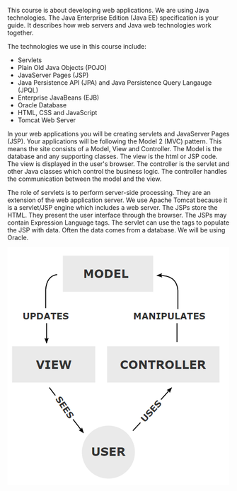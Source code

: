 <!--djw: done -->
This course is about developing web applications. We are using Java technologies. The Java Enterprise Edition (Java EE) specification is your guide. It describes how web servers and Java web technologies work together.

The technologies we use in this course include:
* Servlets
* Plain Old Java Objects (POJO)
* JavaServer Pages (JSP)
* Java Persistence API (JPA) and Java Persistence Query Langauge (JPQL)
* Enterprise JavaBeans (EJB)
* Oracle Database
* HTML, CSS and JavaScript
* Tomcat Web Server

In your web applications you will be creating servlets and JavaServer Pages (JSP). Your applications will be following the Model 2 (MVC) pattern. This means the site consists of a Model, View and Controller. The Model is the database and any supporting classes. The view is the html or JSP code. The view is displayed in the user's browser. The controller is the servlet and other Java classes which control the business logic. The controller handles the communication between the model and the view.

The role of servlets is to perform server-side processing. They are an extension of the web application server. We use Apache Tomcat because it is a servlet/JSP engine which includes a web server. The JSPs store the HTML. They present the user interface through the browser. The JSPs may contain Expression Language tags. The servlet can use the tags to populate the JSP with data. Often the data comes from a database. We will be using Oracle. 

![](images/mvc/MVC-Process.png)